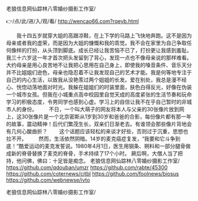 
老狼信息网仙踪林八零婚纱摄影工作室/




👉/点/此/进/入/观/看/ http://wencao66.com?rqeyb.html




　　我十四五岁就穿大姐的高跟凉鞋，在上下学的马路上飞快地奔跑。这不是因为母亲或者我的虚荣，而是因为大姐的慷慨和我的乖觉。我不会在家里为自己争取任何像样的打扮，从头顶到脚底。成长已经让我苦恼不已了，打扮更让我感到羞耻。我三十六岁这一年才首次把头发留到了背心，发现一点也不像母亲说的那样难看。大约母亲是用心良苦地不让我把心思用在自己身上，即使我的嗓音条件、音乐天分并不比姐姐们逊色，母亲也隐忍着不让我发现自己的艺术才能。我是何等地专注于自己的内心生活，以致我从没艳羡过两个姐姐的长发。爱在别处，我总是漫不经心、恍惚动荡地面对时光。我躲在姐姐们的时装里面，肤色白得反光，好像在伪装一个城市女孩。但我在小城重点高中校园里自觉天成的高度紧张的生活节奏和玩命学习的积极态度，令男同学也感到心虚。学习上的自信让我不在乎自己暂时的非城市人的身份。
　　不日，一个叫大萌子的网友将本人与父亲的30张像片放到网上，这30张像片是一个北京密斯从1岁到30岁和爸爸的合影，每份像片都有那一年的故事，震动精神！后代们繁茂生长，双亲们日渐老去。有谁领会那些像片背地会有几何心酸曲折？
　　这个话题应该轻松的来谈才好些，否则过于沉重，思想也拉不开。
　　然而，生活依然阴暗。14岁的麦克癌症复发，“我要和它斗争到底！”酷爱运动的麦克发誓说。1980年4月1日，医生用钢条、朔料和一部分腿骨做成新的脊骨替换了麦克的脊骨，手术持续了17个小时。
厥后啊，大僧人当了把持，他问佛，佛曰：十足皆是痴念。
老狼信息网仙踪林八零婚纱摄影工作室/ https://github.com/qdouban/umzr
https://github.com/rabte/45300
https://github.com/coternews/citbl
https://github.com/foolnews/biosus
https://github.com/webnewse/ivto





老狼信息网仙踪林八零婚纱摄影工作室/
